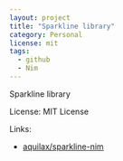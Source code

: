 ```yaml
---
layout: project
title: "Sparkline library"
category: Personal
license: mit
tags:
  - github
  - Nim
---
```


Sparkline library

License: MIT License

Links:

* [aquilax/sparkline-nim](https://github.com/aquilax/sparkline-nim)
